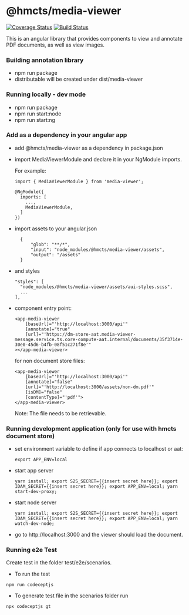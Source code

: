 # @hmcts/media-viewer 
[![Coverage Status](https://coveralls.io/repos/github/hmcts/media-viewer/badge.svg?branch=master)](https://coveralls.io/github/hmcts/media-viewer?branch=upload-npm-in-pipeline)
[![Build Status](https://travis-ci.com/hmcts/media-viewer.svg?branch=master)](https://travis-ci.com/hmcts/media-viewer)

This is an angular library that provides components to view and annotate PDF documents, as well as view images.

### Building annotation library
- npm run package
- distributable will be created under dist/media-viewer

### Running locally - dev mode
- npm run package
- npm run start:node
- npm run start:ng

### Add as a dependency in your angular app
- add @hmcts/media-viewer as a dependency in package.json
- import MediaViewerModule and declare it in your NgModule imports.

  For example:
  ```
  import { MediaViewerModule } from 'media-viewer';

  @NgModule({
    imports: [
      ...,
      MediaViewerModule,
    ]
  })
  ```
- import assets to your angular.json
  ```
    {
        "glob": "**/*",
        "input": "node_modules/@hmcts/media-viewer/assets",
        "output": "/assets"
    }
  ```
- and styles
  ```
  "styles": [
    "node_modules/@hmcts/media-viewer/assets/aui-styles.scss",
    ...
  ],
  ```
- component entry point:
  ```
  <app-media-viewer
      [baseUrl]="'http://localhost:3000/api'"
      [annotate]="true"
      [url]="'https://dm-store-aat.media-viewer-message.service.ts.core-compute-aat.internal/documents/35f3714e-30e0-45d6-b4fb-08f51c271f8e'"
  ></app-media-viewer>
  ```
  
  for non document store files:
    ```
    <app-media-viewer
        [baseUrl]="'http://localhost:3000/api'"
        [annotate]="false"
        [url]="'http://localhost:3000/assets/non-dm.pdf'"
        [isDM]="false"
        [contentType]="'pdf'">
    </app-media-viewer>
    ```
    Note: The file needs to be retrievable.
  
### Running development application (only for use with hmcts document store)
- set environment variable to define if app connects to localhost or aat:
  ```
  export APP_ENV=local
  ```
- start app server
  ```
  yarn install; export S2S_SECRET={{insert secret here}}; export IDAM_SECRET={{insert secret here}}; export APP_ENV=local; yarn start-dev-proxy;
  ```
- start node server
  ```
  yarn install; export S2S_SECRET={{insert secret here}}; export IDAM_SECRET={{insert secret here}}; export APP_ENV=local; yarn watch-dev-node;
  ``` 
- go to http://localhost:3000 and the viewer should load the document.

### Running e2e Test
Create test in the folder test/e2e/scenarios.

- To run the test
```
npm run codeceptjs
```

- To generate test file in the scenarios folder run
```
npx codeceptjs gt
```
